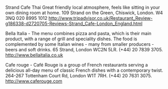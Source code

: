 Strand Cafe
Thai
Great friendly local atmosphere, feels like sitting in your own dining room at home.
109 Strand on the Green, Chiswick, London. W4 3NQ
020 8995 1012
http://www.tripadvisor.co.uk/Restaurant_Review-g186338-d2720705-Reviews-Strand_Cafe-London_England.html

Bella Italia - The menu combines pizza and pasta, which is their main product, with a range of grill and speciality dishes. The food is complemented by some Italian wines - many from smaller producers - beers and soft drinks.
65 Strand, London WC2N 5LR. (+44) 20 7839 3705. http://www.bellaitalia.co.uk

Cafe rouge - Café Rouge is a group of French restaurants serving a delicious all-day menu of classic French dishes with a contemporary twist.  264-267 Tottenham Court Rd, London W1T 7RH. (+44) 20 7631 3075. http://www.caferouge.com
